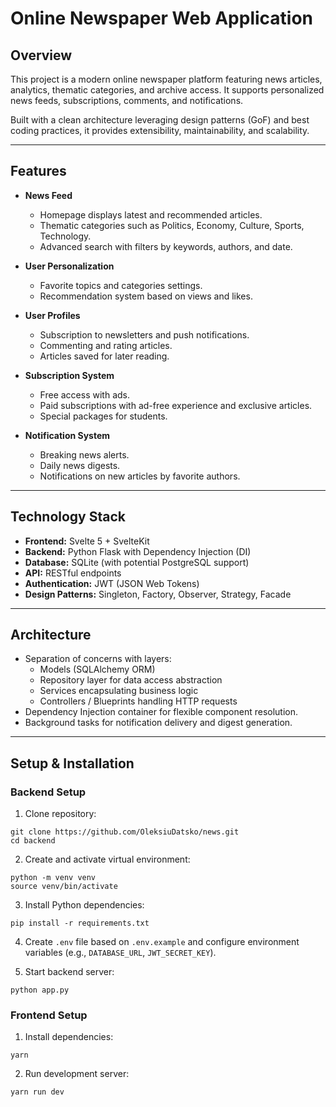 # Online Newspaper Web Application

## Overview

This project is a modern online newspaper platform featuring news articles, analytics, thematic categories, and archive access. It supports personalized news feeds, subscriptions, comments, and notifications.

Built with a clean architecture leveraging design patterns (GoF) and best coding practices, it provides extensibility, maintainability, and scalability.

---

## Features

- **News Feed**
  - Homepage displays latest and recommended articles.
  - Thematic categories such as Politics, Economy, Culture, Sports, Technology.
  - Advanced search with filters by keywords, authors, and date.
  
- **User Personalization**
  - Favorite topics and categories settings.
  - Recommendation system based on views and likes.
  
- **User Profiles**
  - Subscription to newsletters and push notifications.
  - Commenting and rating articles.
  - Articles saved for later reading.
  
- **Subscription System**
  - Free access with ads.
  - Paid subscriptions with ad-free experience and exclusive articles.
  - Special packages for students.
  
- **Notification System**
  - Breaking news alerts.
  - Daily news digests.
  - Notifications on new articles by favorite authors.

---

## Technology Stack

- **Frontend:** Svelte 5 + SvelteKit
- **Backend:** Python Flask with Dependency Injection (DI)
- **Database:** SQLite (with potential PostgreSQL support)
- **API:** RESTful endpoints
- **Authentication:** JWT (JSON Web Tokens)
- **Design Patterns:** Singleton, Factory, Observer, Strategy, Facade
  
---

## Architecture

- Separation of concerns with layers:
  - Models (SQLAlchemy ORM)
  - Repository layer for data access abstraction
  - Services encapsulating business logic
  - Controllers / Blueprints handling HTTP requests
- Dependency Injection container for flexible component resolution.
- Background tasks for notification delivery and digest generation.

---

## Setup & Installation

### Backend Setup

1. Clone repository:

```
git clone https://github.com/OleksiuDatsko/news.git
cd backend
```

2. Create and activate virtual environment:

```
python -m venv venv
source venv/bin/activate 
```

3. Install Python dependencies:

```
pip install -r requirements.txt
```

4. Create `.env` file based on `.env.example` and configure environment variables (e.g., `DATABASE_URL`, `JWT_SECRET_KEY`).

5. Start backend server:

```
python app.py
```

### Frontend Setup

1. Install dependencies:

```
yarn
```

2. Run development server:

```
yarn run dev
```


